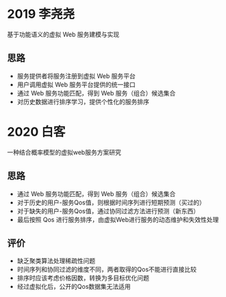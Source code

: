 # 2019 李尧尧

基于功能语义的虚拟 Web 服务建模与实现

## 思路

* 服务提供者将服务注册到虚拟 Web 服务平台
* 用户调用虚拟 Web 服务平台提供的统一接口
* 通过 Web 服务功能匹配，得到 Web 服务（组合）候选集合
* 对历史数据进行排序学习，提供个性化的服务排序



# 2020 白客

一种结合概率模型的虚拟web服务方案研究

## 思路

* 通过 Web 服务功能匹配，得到 Web 服务（组合）候选集合
* 对于历史的用户-服务Qos值，则根据时间序列进行短期预测（买过的）
* 对于缺失的用户-服务Qos值，通过协同过滤方法进行预测（新东西）
* 最后按照 Qos 进行服务排序，由虚拟Web进行服务的动态维护和失效性处理

## 评价

* 缺乏聚类算法处理稀疏性问题
* 时间序列和协同过滤的维度不同，两者取得的Qos不能进行直接比较
* 排序时应该考虑价格因数，转换为多目标优化问题
* 经过虚拟化后，公开的Qos数据集无法适用

